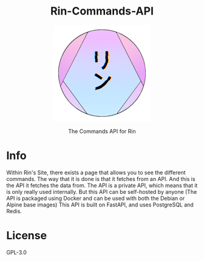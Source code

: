 <div align=center>

# Rin-Commands-API

![Rin](https://raw.githubusercontent.com/No767/Rin/dev/assets/rin-logo.png)

The Commands API for Rin

<div align=left>

# Info 
Within Rin's Site, there exists a page that allows you to see the different commands. The way that it is done is that it fetches from an API. And this is the API it fetches the data from. The API is a private API, which means that it is only really used internally. But this API can be self-hosted by anyone (The API is packaged using Docker and can be used with both the Debian or Alpine base images) This API is built on FastAPI, and uses PostgreSQL and Redis.

# License

GPL-3.0
